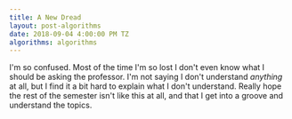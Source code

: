 ```yaml
---
title: A New Dread
layout: post-algorithms
date: 2018-09-04 4:00:00 PM TZ
algorithms: algorithms
---
```


I'm so confused. Most of the time I'm so lost I don't even know what I should be
asking the professor. I'm not saying I don't understand _anything_ at all, but I
find it a bit hard to explain what I don't understand. Really hope the rest of
the semester isn't like this at all, and that I get into a groove and understand
the topics.
